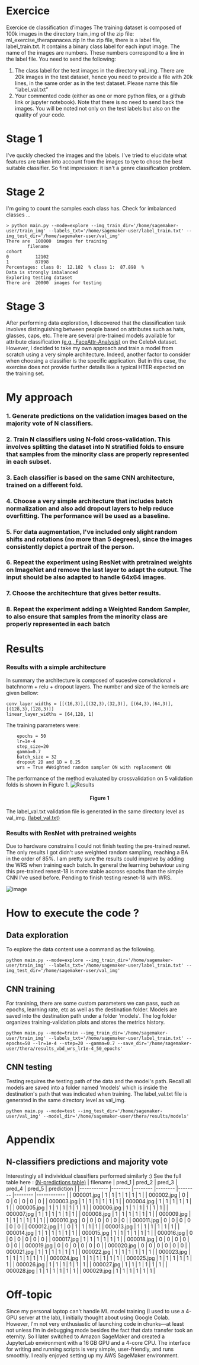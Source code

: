 # Exercice
Exercice de classification d’images
The training dataset is composed of 100k images in the directory train_img of the zip file: ml_exercise_therapanacea.zip
In the zip file, there is a label file, label_train.txt. It contains a binary class label for each input image. The name of the images are numbers. These numbers correspond to a line in the label file.
You need to send the following:
  1. The class label for the test images in the directory val_img.
There are 20k images in the test dataset, hence you need to provide a file with 20k
lines, in the same order as in the test dataset. Please name this file “label_val.txt”
  2. Your commented code (either as one or more python files, or a github link or jupyter
notebook).
Note that there is no need to send back the images.
You will be noted not only on the test labels but also on the quality of your code.

# Stage 1 
I've quckly checked the images and the labels. I've tried to elucidate what features are taken into account from the images to tye to chose the best suitable classifier. So first impression: it isn't a genre classification problem. 
# Stage 2 
I'm going to count the samples each class has. Check for imbalanced classes ... 
```text
> python main.py --mode=explore --img_train_dir='/home/sagemaker-user/train_img' --labels_txt='/home/sagemaker-user/label_train.txt' --img_test_dir='/home/sagemaker-user/val_img'
There are  100000  images for training
        filename
cohort          
0          12102
1          87898
Percentages: class 0:  12.102  % class 1:  87.898  %
Data is strongly imbalanced
Exploring testing dataset
There are  20000  images for testing
```
# Stage 3
After performing data exploration, I discovered that the classification task involves distinguishing between people based on attributes such as hats, glasses, caps, etc. There are several pre-trained models available for attribute classification [(e.g., FaceAttr-Analysis)](https://github.com/Hawaii0821/FaceAttr-Analysis/tree/master) on the CelebA dataset. However, I decided to take my own approach and train a model from scratch using a very simple architecture. Indeed, another factor to consider when choosing a classifier is the specific application. But in this case, the exercise does not provide further details like a typical HTER expected on the training set.
# My approach
### 1. Generate predictions on the validation images based on the majority vote of N classifiers.
### 2. Train N classifiers using N-fold cross-validation. This involves splitting the dataset into N stratified folds to ensure that samples from the minority class are properly represented in each subset.
### 3. Each classifier is based on the same CNN architecture, trained on a different fold.
### 4. Choose a very simple architecture that includes batch normalization and also add dropout layers to help reduce overfitting. The performance will be used as a baseline. 
### 5. For data augmentation, I've included only slight random shifts and rotations (no more than 5 degrees), since the images consistently depict a portrait of the person.
### 6. Repeat the experiment using ResNet with pretrained weights on ImageNet and remove the last layer to adapt the output. The input should be also adapted to handle 64x64 images. 
### 7. Choose the architechture that gives better results.
### 8. Repeat the experiment adding a Weighted Random Sampler, to also ensure that samples from the minority class are properly represented in each batch

# Results
### Results with a simple architecture
In summary the architecture is composed of sucesive convolutional + batchnorm + relu + dropout layers. The number and size of the kernels are given bellow:
```
conv_layer_widths = [[(16,3)],[(32,3),(32,3)], [(64,3),(64,3)], [(128,3),(128,3)]]
linear_layer_widths = [64,128, 1]
```
The training parameters were:
```
    epochs = 50
    lr=1e-4
    step_size=20
    gamma=0.7
    batch_size = 32
    dropout 2D and 1D = 0.25
    wrs = True #Weighted random sampler ON with replacement ON
```
The performance of the method evaluated by crossvalidation on 5 validation folds is shown in Figure 1.
![Results](https://github.com/user-attachments/assets/8f921480-dfaa-4797-9c06-6642545d7b37)
<h4 align="center">Figure 1</h1>

The label_val.txt validation file is generated in the same directory level as val_img. [(label_val.txt)](https://github.com/alfonsoer/thera/blob/main/label_val.txt)

### Results with ResNet with pretrained weights 
Due to hardware constrains I could not finish testing the pre-trained resnet. The only results I got didn't use weighted random sampling, reaching a BA in the order of 85%. I am pretty sure the results could improve by adding the WRS when training each batch. In general the learning behaviour using this pre-trained renest-18 is more stable accross epochs than the simple CNN I've used before. Pending to finish testing resnet-18 with WRS.

![image](https://github.com/user-attachments/assets/57ea0fec-4e06-459e-a9ee-83958fd7c706)

# How to execute the code ?
## Data exploration
To explore the data content use a command as the following. 
```
python main.py --mode=explore --img_train_dir='/home/sagemaker-user/train_img' --labels_txt='/home/sagemaker-user/label_train.txt' --img_test_dir='/home/sagemaker-user/val_img'
```
## CNN training
For tranining, there are some custom parameters we can pass, such as epochs, learning rate, etc as well as the destination folder. Models are saved into the destination path under a folder 'models'. The log folder organizes training-validation plots and stores the metrics history.
```
python main.py --mode=train --img_train_dir='/home/sagemaker-user/train_img' --labels_txt='/home/sagemaker-user/label_train.txt' --epochs=50 --lr=1e-4 --step=20 --gamma=0.7 --save_dir='/home/sagemaker-user/thera/results_vbd_wrs_lr1e-4_50_epochs'
```
## CNN testing
Testing requires the testing path of the data and the model's path. Recall all models are saved into a folder named 'models' which is inside the destination's path that was indicated when training. The label_val.txt file is generated in the same directory level as val_img.
```
python main.py --mode=test --img_test_dir='/home/sagemaker-user/val_img' --model_dir='/home/sagemaker-user/thera/results/models'
```

# Appendix
## N-classifiers predictions and majority vote
Interestingly all indivividual classifiers performed similarly :) See the full table here : [(N-predictions table)](https://github.com/alfonsoer/thera/blob/main/test_predictions_majority_voting.csv)
| filename   	| pred_1 	| pred_2 	| pred_3 	| pred_4 	| pred_5 	| prediction 	|
|------------	|--------	|--------	|--------	|--------	|--------	|------------	|
| 000001.jpg 	| 1      	| 1      	| 1      	| 1      	| 1      	| 1          	|
| 000002.jpg 	| 0      	| 0      	| 0      	| 0      	| 0      	| 0          	|
| 000003.jpg 	| 1      	| 1      	| 1      	| 1      	| 1      	| 1          	|
| 000004.jpg 	| 1      	| 1      	| 1      	| 1      	| 1      	| 1          	|
| 000005.jpg 	| 1      	| 1      	| 1      	| 1      	| 1      	| 1          	|
| 000006.jpg 	| 1      	| 1      	| 1      	| 1      	| 1      	| 1          	|
| 000007.jpg 	| 1      	| 1      	| 1      	| 1      	| 1      	| 1          	|
| 000008.jpg 	| 1      	| 1      	| 1      	| 1      	| 1      	| 1          	|
| 000009.jpg 	| 1      	| 1      	| 1      	| 1      	| 1      	| 1          	|
| 000010.jpg 	| 0      	| 0      	| 0      	| 0      	| 0      	| 0          	|
| 000011.jpg 	| 0      	| 0      	| 0      	| 0      	| 0      	| 0          	|
| 000012.jpg 	| 1      	| 0      	| 1      	| 1      	| 1      	| 1          	|
| 000013.jpg 	| 1      	| 1      	| 1      	| 1      	| 1      	| 1          	|
| 000014.jpg 	| 1      	| 1      	| 1      	| 1      	| 1      	| 1          	|
| 000015.jpg 	| 1      	| 1      	| 1      	| 1      	| 1      	| 1          	|
| 000016.jpg 	| 0      	| 0      	| 0      	| 0      	| 0      	| 0          	|
| 000017.jpg 	| 1      	| 1      	| 1      	| 1      	| 1      	| 1          	|
| 000018.jpg 	| 0      	| 0      	| 0      	| 0      	| 0      	| 0          	|
| 000019.jpg 	| 0      	| 0      	| 0      	| 0      	| 0      	| 0          	|
| 000020.jpg 	| 0      	| 0      	| 0      	| 0      	| 0      	| 0          	|
| 000021.jpg 	| 1      	| 1      	| 1      	| 1      	| 1      	| 1          	|
| 000022.jpg 	| 1      	| 1      	| 1      	| 1      	| 1      	| 1          	|
| 000023.jpg 	| 1      	| 1      	| 1      	| 1      	| 1      	| 1          	|
| 000024.jpg 	| 1      	| 1      	| 1      	| 1      	| 1      	| 1          	|
| 000025.jpg 	| 1      	| 1      	| 1      	| 1      	| 1      	| 1          	|
| 000026.jpg 	| 1      	| 1      	| 1      	| 1      	| 1      	| 1          	|
| 000027.jpg 	| 1      	| 1      	| 1      	| 1      	| 1      	| 1          	|
| 000028.jpg 	| 1      	| 1      	| 1      	| 1      	| 1      	| 1          	|
| 000029.jpg 	| 1      	| 1      	| 1      	| 1      	| 1      	| 1          	|

# Off-topic
Since my personal laptop can't handle ML model training (I used to use a 4-GPU server at the lab), I initially thought about using Google Colab. However, I'm not very enthusiastic of launching code in chunks—at least not unless I’m in debugging mode besides the fact that data transfer took an eternity. So I later switched to Amazon SageMaker and created a JupyterLab environment with a 16 GB GPU and a 4-core CPU. The interface for writing and running scripts is very simple, user-friendly, and runs smoothly. I really enjoyed setting up my AWS SageMaker environment.
